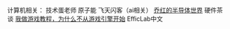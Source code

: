 计算机相关：
技术蛋老师
原子能
飞天闪客（ai相关）
[乔红的半导体世界](https://space.bilibili.com/38154792/channel/collectiondetail?sid=1891377&spm_id_from=333.788.0.0 "乔红的半导体世界")
硬件茶谈
[我做游戏教程，为什么不从游戏引擎开始](https://www.bilibili.com/video/BV1ToVMzWEkf/?t=10&spm_id_from=333.1007.tianma.1-1-1.click&vd_source=a503248b608b8da9614b6dd7eb24901d)
EfficLab中文
